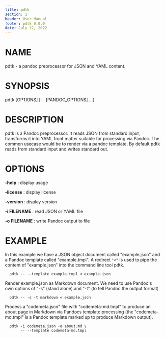 ```yaml
---
title: pdtk
section: 1
header: User Manual
footer: pdtk 0.0.0
date: July 22, 2022
---
```


# NAME

pdtk - a pandoc preprocessor for JSON and YAML content.

# SYNOPSIS

  pdtk [OPTIONS] [-- [PANDOC_OPTIONS] ...]

# DESCRIPTION

pdtk is a Pandoc preprocessor. It reads JSON from standard
input, transforms it into YAML front matter suitable for
processing via Pandoc. The common usecase would be to render
via a pandoc template. By default pdtk reads from standard
input and writes standard out.

# OPTIONS

**-help**
: display usage

**-license**
: display license

**-version**
: display version

**-i FILENAME**
: read JSON or YAML file

**-o FILENAME**
: write Pandoc output to file

# EXAMPLE

In this example we have a JSON object document called
"example.json" and a Pandoc template called "example.tmpl".
A redirect `"<"` is used to pipe the content of "example.json"
into the command line tool pdtk.

```shell
  pdtk -- --template example.tmpl < example.json
```

Render example.json as Markdown document. We need to use
Pandoc's own options of "-s" (stand alone) and "-t" (to
tell Pandoc the output format)

```shell
  pdtk -- -s -t markdown < example.json
```

Process a "codemeta.json" file with "codemeta-md.tmpl" to
produce an about page in Markdown via Pandocs template
processing (the "codemeta-md.tmpl" is a Pandoc template
marked up to produce Markdown output).

```shell
  pdtk -i codemeta.json -o about.md \
       -- --template codemeta-md.tmpl
```

